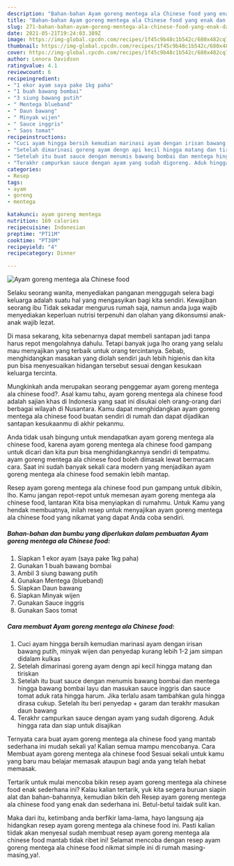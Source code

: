 ```yaml
---
description: "Bahan-bahan Ayam goreng mentega ala Chinese food yang enak dan Mudah Dibuat"
title: "Bahan-bahan Ayam goreng mentega ala Chinese food yang enak dan Mudah Dibuat"
slug: 271-bahan-bahan-ayam-goreng-mentega-ala-chinese-food-yang-enak-dan-mudah-dibuat
date: 2021-05-21T19:24:03.389Z
image: https://img-global.cpcdn.com/recipes/1f45c9b48c1b542c/680x482cq70/ayam-goreng-mentega-ala-chinese-food-foto-resep-utama.jpg
thumbnail: https://img-global.cpcdn.com/recipes/1f45c9b48c1b542c/680x482cq70/ayam-goreng-mentega-ala-chinese-food-foto-resep-utama.jpg
cover: https://img-global.cpcdn.com/recipes/1f45c9b48c1b542c/680x482cq70/ayam-goreng-mentega-ala-chinese-food-foto-resep-utama.jpg
author: Lenora Davidson
ratingvalue: 4.1
reviewcount: 6
recipeingredient:
- "1 ekor ayam saya pake 1kg paha"
- "1 buah bawang bombai"
- "3 siung bawang putih"
- " Mentega blueband"
- " Daun bawang"
- " Minyak wijen"
- " Sauce inggris"
- " Saos tomat"
recipeinstructions:
- "Cuci ayam hingga bersih kemudian marinasi ayam dengan irisan bawang putih, minyak wijen dan penyedap kurang lebih 1-2 jam simpan didalam kulkas"
- "Setelah dimarinasi goreng ayam dengn api kecil hingga matang dan tiriskan"
- "Setelah itu buat sauce dengan menumis bawang bombai dan mentega hingga bawang bombai layu dan masukan sauce inggris dan sauce tomat aduk rata hingga harum. Jika terlalu asam tambahkan gula hingga dirasa cukup. Setelah itu beri penyedap + garam dan terakhr masukan daun bawang"
- "Terakhr campurkan sauce dengan ayam yang sudah digoreng. Aduk hingga rata dan siap untuk disajikan"
categories:
- Resep
tags:
- ayam
- goreng
- mentega

katakunci: ayam goreng mentega 
nutrition: 169 calories
recipecuisine: Indonesian
preptime: "PT11M"
cooktime: "PT38M"
recipeyield: "4"
recipecategory: Dinner

---
```



![Ayam goreng mentega ala Chinese food](https://img-global.cpcdn.com/recipes/1f45c9b48c1b542c/680x482cq70/ayam-goreng-mentega-ala-chinese-food-foto-resep-utama.jpg)

Selaku seorang wanita, menyediakan panganan menggugah selera bagi keluarga adalah suatu hal yang mengasyikan bagi kita sendiri. Kewajiban seorang ibu Tidak sekadar mengurus rumah saja, namun anda juga wajib menyediakan keperluan nutrisi terpenuhi dan olahan yang dikonsumsi anak-anak wajib lezat.

Di masa  sekarang, kita sebenarnya dapat membeli santapan jadi tanpa harus repot mengolahnya dahulu. Tetapi banyak juga lho orang yang selalu mau menyajikan yang terbaik untuk orang tercintanya. Sebab, menghidangkan masakan yang diolah sendiri jauh lebih higienis dan kita pun bisa menyesuaikan hidangan tersebut sesuai dengan kesukaan keluarga tercinta. 



Mungkinkah anda merupakan seorang penggemar ayam goreng mentega ala chinese food?. Asal kamu tahu, ayam goreng mentega ala chinese food adalah sajian khas di Indonesia yang saat ini disukai oleh orang-orang dari berbagai wilayah di Nusantara. Kamu dapat menghidangkan ayam goreng mentega ala chinese food buatan sendiri di rumah dan dapat dijadikan santapan kesukaanmu di akhir pekanmu.

Anda tidak usah bingung untuk mendapatkan ayam goreng mentega ala chinese food, karena ayam goreng mentega ala chinese food gampang untuk dicari dan kita pun bisa menghidangkannya sendiri di tempatmu. ayam goreng mentega ala chinese food boleh dimasak lewat bermacam cara. Saat ini sudah banyak sekali cara modern yang menjadikan ayam goreng mentega ala chinese food semakin lebih mantap.

Resep ayam goreng mentega ala chinese food pun gampang untuk dibikin, lho. Kamu jangan repot-repot untuk memesan ayam goreng mentega ala chinese food, lantaran Kita bisa menyiapkan di rumahmu. Untuk Kamu yang hendak membuatnya, inilah resep untuk menyajikan ayam goreng mentega ala chinese food yang nikamat yang dapat Anda coba sendiri.

<!--inarticleads1-->

##### Bahan-bahan dan bumbu yang diperlukan dalam pembuatan Ayam goreng mentega ala Chinese food:

1. Siapkan 1 ekor ayam (saya pake 1kg paha)
1. Gunakan 1 buah bawang bombai
1. Ambil 3 siung bawang putih
1. Gunakan  Mentega (blueband)
1. Siapkan  Daun bawang
1. Siapkan  Minyak wijen
1. Gunakan  Sauce inggris
1. Gunakan  Saos tomat




<!--inarticleads2-->

##### Cara membuat Ayam goreng mentega ala Chinese food:

1. Cuci ayam hingga bersih kemudian marinasi ayam dengan irisan bawang putih, minyak wijen dan penyedap kurang lebih 1-2 jam simpan didalam kulkas
1. Setelah dimarinasi goreng ayam dengn api kecil hingga matang dan tiriskan
1. Setelah itu buat sauce dengan menumis bawang bombai dan mentega hingga bawang bombai layu dan masukan sauce inggris dan sauce tomat aduk rata hingga harum. Jika terlalu asam tambahkan gula hingga dirasa cukup. Setelah itu beri penyedap + garam dan terakhr masukan daun bawang
1. Terakhr campurkan sauce dengan ayam yang sudah digoreng. Aduk hingga rata dan siap untuk disajikan




Ternyata cara buat ayam goreng mentega ala chinese food yang mantab sederhana ini mudah sekali ya! Kalian semua mampu mencobanya. Cara Membuat ayam goreng mentega ala chinese food Sesuai sekali untuk kamu yang baru mau belajar memasak ataupun bagi anda yang telah hebat memasak.

Tertarik untuk mulai mencoba bikin resep ayam goreng mentega ala chinese food enak sederhana ini? Kalau kalian tertarik, yuk kita segera buruan siapin alat dan bahan-bahannya, kemudian bikin deh Resep ayam goreng mentega ala chinese food yang enak dan sederhana ini. Betul-betul taidak sulit kan. 

Maka dari itu, ketimbang anda berfikir lama-lama, hayo langsung aja hidangkan resep ayam goreng mentega ala chinese food ini. Pasti kalian tiidak akan menyesal sudah membuat resep ayam goreng mentega ala chinese food mantab tidak ribet ini! Selamat mencoba dengan resep ayam goreng mentega ala chinese food nikmat simple ini di rumah masing-masing,ya!.

